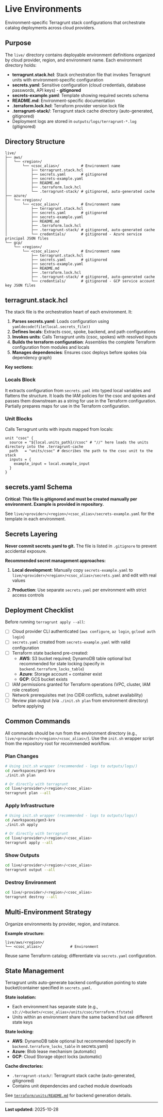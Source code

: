# Live Environments

Environment-specific Terragrunt stack configurations that orchestrate catalog deployments across cloud providers.

## Purpose

The `live/` directory contains deployable environment definitions organized by cloud provider, region, and environment name. Each environment directory holds:

- **terragrunt.stack.hcl**: Stack orchestration file that invokes Terragrunt units with environment-specific configuration
- **secrets.yaml**: Sensitive configuration (cloud credentials, database passwords, API keys) - **gitignored**
- **secrets-example.yaml**: Template showing required secrets schema
- **README.md**: Environment-specific documentation
- **.terraform.lock.hcl**: Terraform provider version lock file
- **.terragrunt-stack/**: Terragrunt stack cache directory (auto-generated, gitignored)
- Deployment logs are stored in `outputs/logs/terragrunt-*.log` (gitignored)

## Directory Structure

```
live/
├── aws/
│   └── <region>/
│       └── <csoc_alias>/          # Environment name
│           ├── terragrunt.stack.hcl
│           ├── secrets.yaml       # gitignored
│           ├── secrets-example.yaml
│           ├── README.md
│           ├── .terraform.lock.hcl
│           └── .terragrunt-stack/ # gitignored, auto-generated cache
├── azure/
│   └── <region>/
│       └── <csoc_alias>/          # Environment name
│           ├── terragrunt.stack.hcl
│           ├── secrets.yaml       # gitignored
│           ├── secrets-example.yaml
│           ├── README.md
│           ├── .terraform.lock.hcl
│           ├── .terragrunt-stack/ # gitignored, auto-generated cache
│           └── credentials/       # gitignored - Azure service principal JSON files
└── gcp/
    └── <region>/
        └── <csoc_alias>/          # Environment name
            ├── terragrunt.stack.hcl
            ├── secrets.yaml       # gitignored
            ├── secrets-example.yaml
            ├── README.md
            ├── .terraform.lock.hcl
            ├── .terragrunt-stack/ # gitignored, auto-generated cache
            └── credentials/       # gitignored - GCP service account key JSON files
```

## terragrunt.stack.hcl

The stack file is the orchestration heart of each environment. It:

1. **Parses secrets.yaml**: Loads configuration using `yamldecode(file(local.secrets_file))`
2. **Defines locals**: Extracts csoc, spoke, backend, and path configurations
3. **Invokes units**: Calls Terragrunt units (csoc, spokes) with resolved inputs
4. **Builds the terraform configuration**: Assembles the complete Terraform configuration from modules and locals
5. **Manages dependencies**: Ensures csoc deploys before spokes (via dependency graph)

**Key sections:**

### Locals Block

It extracts configuration from `secrets.yaml` into typed local variables and flattens the structure.
It loads the IAM policies for the csoc and spokes and passes them downstream as a string for use in the Terraform configuration.
Partially prepares maps for use in the Terraform configuration.

### Unit Blocks

Calls Terragrunt units with inputs mapped from locals:

```hcl
unit "csoc" {
  source = "${local.units_path}//csoc" # "//" here loads the units directory into the .terragrunt-cache
  path   = "units/csoc" # describes the path to the csoc unit to the stack
  inputs = {
    example_input = local.example_input
  }
}
```

## secrets.yaml Schema

**Critical: This file is gitignored and must be created manually per environment. Example is provided in repository.**

See `live/<provider>/<region>/<csoc_alias>/secrets-example.yaml` for the template in each environment.

## Secrets Layering

**Never commit secrets.yaml to git.** The file is listed in `.gitignore` to prevent accidental exposure.

**Recommended secret management approaches:**

1. **Local development**: Manually copy `secrets-example.yaml` to `live/<provider>/<region>/<csoc_alias>/secrets.yaml` and edit with real values

2. **Production**: Use separate `secrets.yaml` per environment with strict access controls

## Deployment Checklist

Before running `terragrunt apply --all`:

- [ ] Cloud provider CLI authenticated (`aws configure`, `az login`, `gcloud auth login`)
- [ ] `secrets.yaml` created from `secrets-example.yaml` with valid configuration
- [ ] Terraform state backend pre-created:
  - **AWS**: S3 bucket required; DynamoDB table optional but recommended for state locking (specify in `backend.terraform_locks_table`)
  - **Azure**: Storage account + container exist
  - **GCP**: GCS bucket exists
- [ ] IAM permissions granted for Terraform operations (VPC, cluster, IAM role creation)
- [ ] Network prerequisites met (no CIDR conflicts, subnet availability)
- [ ] Review plan output (via `./init.sh plan` from environment directory) before applying

## Common Commands

All commands should be run from the environment directory (e.g., `live/<provider>/<region>/<csoc_alias>/`).
Use the `init.sh` wrapper script from the repository root for recommended workflow.

### Plan Changes

```bash
# Using init.sh wrapper (recommended - logs to outputs/logs/)
cd /workspaces/gen3-kro
./init.sh plan

# Or directly with terragrunt
cd live/<provider>/<region>/<csoc_alias>
terragrunt plan --all
```

### Apply Infrastructure

```bash
# Using init.sh wrapper (recommended - logs to outputs/logs/)
cd /workspaces/gen3-kro
./init.sh apply

# Or directly with terragrunt
cd live/<provider>/<region>/<csoc_alias>
terragrunt apply --all
```

### Show Outputs

```bash
cd live/<provider>/<region>/<csoc_alias>
terragrunt output --all
```

### Destroy Environment

```bash
cd live/<provider>/<region>/<csoc_alias>
terragrunt destroy --all
```

## Multi-Environment Strategy

Organize environments by provider, region, and instance.

**Example structure:**

```
live/aws/<region>/
└── <csoc_alias>/             # Environment
```

Reuse same Terraform catalog; differentiate via `secrets.yaml` configuration.

## State Management

Terragrunt units auto-generate backend configuration pointing to state bucket/container specified in `secrets.yaml`.

**State isolation:**
- Each environment has separate state (e.g., `s3://<bucket>/<csoc_alias>/units/csoc/terraform.tfstate`)
- Units within an environment share the same backend but use different state keys

**State locking:**
- **AWS**: DynamoDB table optional but recommended (specify in `backend.terraform_locks_table` in secrets.yaml)
- **Azure**: Blob lease mechanism (automatic)
- **GCP**: Cloud Storage object locks (automatic)

**Cache directories:**
- `.terragrunt-stack/`: Terragrunt stack cache (auto-generated, gitignored)
- Contains unit dependencies and cached module downloads

See [`terraform/units/README.md`](../terraform/units/README.md) for backend generation details.

---
**Last updated:** 2025-10-28
